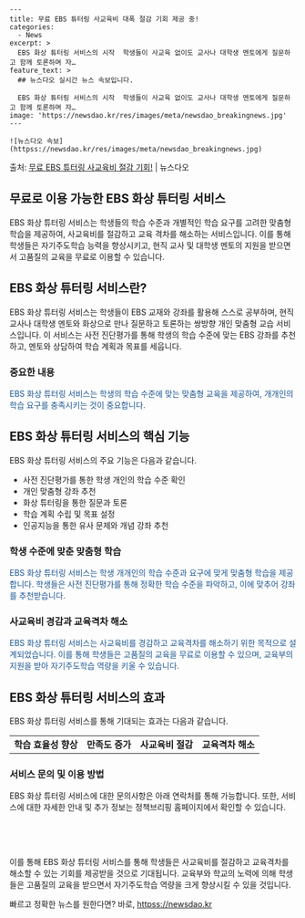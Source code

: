     ---
    title: 무료 EBS 튜터링 사교육비 대폭 절감 기회 제공 중!
    categories:
      - News
    excerpt: >
      EBS 화상 튜터링 서비스의 시작  학생들이 사교육 없이도 교사나 대학생 멘토에게 질문하고 함께 토론하며 자…
    feature_text: >
      ## 뉴스다오 실시간 뉴스 속보입니다.
    
      EBS 화상 튜터링 서비스의 시작  학생들이 사교육 없이도 교사나 대학생 멘토에게 질문하고 함께 토론하며 자…
    image: 'https://newsdao.kr/res/images/meta/newsdao_breakingnews.jpg'
    ---
    
    ![뉴스다오 속보](httpss://newsdao.kr/res/images/meta/newsdao_breakingnews.jpg)

<p>출처: <a href="httpss://newsdao.kr/4471" rel="dofollow">무료 EBS 튜터링 사교육비 절감 기회!</a> | 뉴스다오</p>

<h2>무료로 이용 가능한 EBS 화상 튜터링 서비스</h2>
<p data-ke-size="size16">EBS 화상 튜터링 서비스는 학생들의 학습 수준과 개별적인 학습 요구를 고려한 맞춤형 학습을 제공하여, 사교육비를 절감하고 교육 격차를 해소하는 서비스입니다. 이를 통해 학생들은 자기주도학습 능력을 향상시키고, 현직 교사 및 대학생 멘토의 지원을 받으면서 고품질의 교육을 무료로 이용할 수 있습니다.</p>

<h2 data-ke-size="size26">EBS 화상 튜터링 서비스란?</h2>
<p data-ke-size="size16">EBS 화상 튜터링 서비스는 학생들이 EBS 교재와 강좌를 활용해 스스로 공부하며, 현직 교사나 대학생 멘토와 화상으로 만나 질문하고 토론하는 쌍방향 개인 맞춤형 교습 서비스입니다. 이 서비스는 사전 진단평가를 통해 학생의 학습 수준에 맞는 EBS 강좌를 추천하고, 멘토와 상담하여 학습 계획과 목표를 세웁니다.</p>

<h3>중요한 내용</h3>
<p data-ke-size="size16" style="color: #1a5490;">EBS 화상 튜터링 서비스는 학생의 학습 수준에 맞는 맞춤형 교육을 제공하여, 개개인의 학습 요구를 충족시키는 것이 중요합니다.</p>

<h2 data-ke-size="size26">EBS 화상 튜터링 서비스의 핵심 기능</h2>
<p data-ke-size="size16">EBS 화상 튜터링 서비스의 주요 기능은 다음과 같습니다.</p>
<ul>
  <li>사전 진단평가를 통한 학생 개인의 학습 수준 확인</li>
  <li>개인 맞춤형 강좌 추천</li>
  <li>화상 튜터링을 통한 질문과 토론</li>
  <li>학습 계획 수립 및 목표 설정</li>
  <li>인공지능을 통한 유사 문제와 개념 강좌 추천</li>
</ul>

<h3>학생 수준에 맞춘 맞춤형 학습</h3>
<p data-ke-size="size16" style="color: #1a5490;">EBS 화상 튜터링 서비스는 학생 개개인의 학습 수준과 요구에 맞게 맞춤형 학습을 제공합니다. 학생들은 사전 진단평가를 통해 정확한 학습 수준을 파악하고, 이에 맞추어 강좌를 추천받습니다.</p>

<h3>사교육비 경감과 교육격차 해소</h3>
<p data-ke-size="size16" style="color: #1a5490;">EBS 화상 튜터링 서비스는 사교육비를 경감하고 교육격차를 해소하기 위한 목적으로 설계되었습니다. 이를 통해 학생들은 고품질의 교육을 무료로 이용할 수 있으며, 교육부의 지원을 받아 자기주도학습 역량을 키울 수 있습니다.</p>

<h2 data-ke-size="size26">EBS 화상 튜터링 서비스의 효과</h2>
<p data-ke-size="size16">EBS 화상 튜터링 서비스를 통해 기대되는 효과는 다음과 같습니다.</p>
<table style="width: 100%;">
<tbody>
<tr>
<td style="text-align: center; height: 17px;"><b>학습 효율성 향상</b></td>
<td style="text-align: center; height: 17px;"><b>만족도 증가</b></td>
<td style="text-align: center; height: 17px;"><b>사교육비 절감</b></td>
<td style="text-align: center; height: 17px;"><b>교육격차 해소</b></td>
</tr>
</tbody>
</table>

<h3>서비스 문의 및 이용 방법</h3>
<p data-ke-size="size16">EBS 화상 튜터링 서비스에 대한 문의사항은 아래 연락처를 통해 가능합니다. 또한, 서비스에 대한 자세한 안내 및 추가 정보는 정책브리핑 홈페이지에서 확인할 수 있습니다.</p>

<p data-ke-size="size16">&nbsp;</p>
<p data-ke-size="size16">&nbsp;</p>

<p data-ke-size="size16">이를 통해 EBS 화상 튜터링 서비스를 통해 학생들은 사교육비를 절감하고 교육격차를 해소할 수 있는 기회를 제공받을 것으로 기대됩니다. 교육부와 학교의 노력에 의해 학생들은 고품질의 교육을 받으면서 자기주도학습 역량을 크게 향상시킬 수 있을 것입니다.</p> 

빠르고 정확한 뉴스를 원한다면? 바로, <a href="httpss://newsdao.kr" rel="dofollow">httpss://newsdao.kr</a>


    